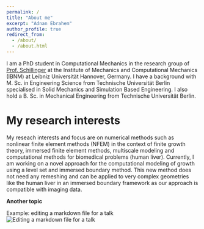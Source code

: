 ```yaml
---
permalink: /
title: "About me"
excerpt: "Adnan Ebrahem"
author_profile: true
redirect_from: 
  - /about/
  - /about.html
---
```


I am a PhD student in Computational Mechanics in the research group of [Prof. Schillinger](https://www.ibnm.uni-hannover.de/de/schillinger/) at the Institute of Mechanics and Computational Mechanics (IBNM) at Leibniz Universität Hannover, Germany. I have a background with M. Sc. in Engineering Science from Technische Universität Berlin specialised in Solid Mechanics and Simulation Based Engineering. I also hold a B. Sc. in Mechanical Engineering from Technische Universität Berlin.


My research interests
======
My reseach interests and focus are on numerical methods such as nonlinear finite element methods (NFEM) in the context of finite growth theory, immersed finite element methods, multiscale modeling and computational methods for biomedical problems (human liver). Currently, I am working on a novel approach for the computational modeling of growth using a level set and immersed boundary method. This new method does not need any remeshing and can be applied to very complex geometries like the human liver in an immersed boundary framework as our approach is compatible with imaging data.


**Another topic**


Example: editing a markdown file for a talk
![Editing a markdown file for a talk](/images/editing-talk.png)


